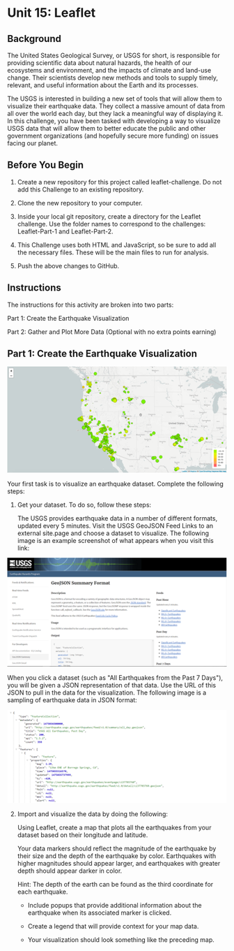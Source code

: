 # Unit 15: Leaflet 

## Background
The United States Geological Survey, or USGS for short, is responsible for providing scientific data about natural hazards, the health of our ecosystems and environment, and the impacts of climate and land-use change. Their scientists develop new methods and tools to supply timely, relevant, and useful information about the Earth and its processes.

The USGS is interested in building a new set of tools that will allow them to visualize their earthquake data. They collect a massive amount of data from all over the world each day, but they lack a meaningful way of displaying it. In this challenge, you have been tasked with developing a way to visualize USGS data that will allow them to better educate the public and other government organizations (and hopefully secure more funding) on issues facing our planet.

## Before You Begin
1. Create a new repository for this project called leaflet-challenge. Do not add this Challenge to an existing repository.

2. Clone the new repository to your computer.

3. Inside your local git repository, create a directory for the Leaflet challenge. Use the folder names to correspond to the challenges: Leaflet-Part-1 and Leaflet-Part-2.

4. This Challenge uses both HTML and JavaScript, so be sure to add all the necessary   files. These will be the main files to run for analysis.

5. Push the above changes to GitHub.

## Instructions

The instructions for this activity are broken into two parts:

   Part 1: Create the Earthquake Visualization

   Part 2: Gather and Plot More Data (Optional with no extra points earning)

## Part 1: Create the Earthquake Visualization
![2-BasicMap](Images/2-BasicMap.png)

Your first task is to visualize an earthquake dataset. Complete the following steps:

1. Get your dataset. To do so, follow these steps:

   The USGS provides earthquake data in a number of different formats, updated every 5 minutes. Visit the USGS GeoJSON Feed Links to an external site.page and choose a dataset to visualize. The following image is an example screenshot of what appears when you visit this link:

![3-Data](Images/3-Data.png)

   When you click a dataset (such as "All Earthquakes from the Past 7 Days"), you will be given a JSON representation of that data. Use the URL of this JSON to pull in the data for the visualization. The following image is a sampling of earthquake data in JSON format:

![4-JSON](Images/4-JSON.png)

2. Import and visualize the data by doing the following:

   Using Leaflet, create a map that plots all the earthquakes from your dataset based on their longitude and latitude.

   Your data markers should reflect the magnitude of the earthquake by their size and the depth of the earthquake by color. Earthquakes with higher magnitudes should appear larger, and earthquakes with greater depth should appear darker in color.

   Hint: The depth of the earth can be found as the third coordinate for each earthquake.

   * Include popups that provide additional information about the earthquake when its associated marker is clicked.

   * Create a legend that will provide context for your map data.

   * Your visualization should look something like the preceding map.
